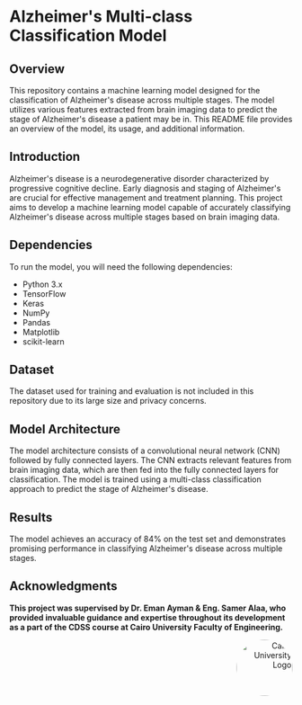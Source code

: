# Alzheimer's Multi-class Classification Model

## Overview

This repository contains a machine learning model designed for the classification of Alzheimer's disease across multiple stages. The model utilizes various features extracted from brain imaging data to predict the stage of Alzheimer's disease a patient may be in. This README file provides an overview of the model, its usage, and additional information.


## Introduction

Alzheimer's disease is a neurodegenerative disorder characterized by progressive cognitive decline. Early diagnosis and staging of Alzheimer's are crucial for effective management and treatment planning. This project aims to develop a machine learning model capable of accurately classifying Alzheimer's disease across multiple stages based on brain imaging data.

## Dependencies

To run the model, you will need the following dependencies:

- Python 3.x
- TensorFlow
- Keras
- NumPy
- Pandas
- Matplotlib
- scikit-learn

## Dataset
The dataset used for training and evaluation is not included in this repository due to its large size and privacy concerns. 

## Model Architecture
The model architecture consists of a convolutional neural network (CNN) followed by fully connected layers. The CNN extracts relevant features from brain imaging data, which are then fed into the fully connected layers for classification. The model is trained using a multi-class classification approach to predict the stage of Alzheimer's disease.

## Results
The model achieves an accuracy of 84% on the test set and demonstrates promising performance in classifying Alzheimer's disease across multiple stages.
## Acknowledgments

**This project was supervised by Dr. Eman Ayman & Eng. Samer Alaa, who provided invaluable guidance and expertise throughout its development as a part of the CDSS course at Cairo University Faculty of Engineering.**

<div style="text-align: right">
    <img src="https://imgur.com/Wk4nR0m.png" alt="Cairo University Logo" width="100" style="border-radius: 50%;"/>
</div>
